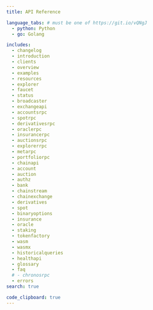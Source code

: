 ```yaml
---
title: API Reference

language_tabs: # must be one of https://git.io/vQNgJ
  - python: Python
  - go: Golang

includes:
  - changelog
  - introduction
  - clients
  - overview
  - examples
  - resources
  - explorer
  - faucet
  - status
  - broadcaster
  - exchangeapi
  - accountsrpc
  - spotrpc
  - derivativesrpc
  - oraclerpc
  - insurancerpc
  - auctionsrpc
  - explorerrpc
  - metarpc
  - portfoliorpc
  - chainapi
  - account
  - auction
  - authz
  - bank
  - chainstream
  - chainexchange
  - derivatives
  - spot
  - binaryoptions
  - insurance
  - oracle
  - staking
  - tokenfactory
  - wasm
  - wasmx
  - historicalqueries
  - healthapi
  - glossary
  - faq
  # - chronosrpc
  - errors
search: true

code_clipboard: true
---
```

